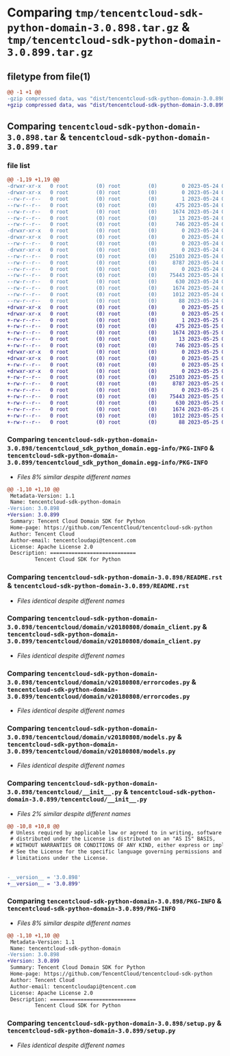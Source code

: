 # Comparing `tmp/tencentcloud-sdk-python-domain-3.0.898.tar.gz` & `tmp/tencentcloud-sdk-python-domain-3.0.899.tar.gz`

## filetype from file(1)

```diff
@@ -1 +1 @@
-gzip compressed data, was "dist/tencentcloud-sdk-python-domain-3.0.898.tar", last modified: Wed May 24 01:55:35 2023, max compression
+gzip compressed data, was "dist/tencentcloud-sdk-python-domain-3.0.899.tar", last modified: Thu May 25 00:25:05 2023, max compression
```

## Comparing `tencentcloud-sdk-python-domain-3.0.898.tar` & `tencentcloud-sdk-python-domain-3.0.899.tar`

### file list

```diff
@@ -1,19 +1,19 @@
-drwxr-xr-x   0 root         (0) root         (0)        0 2023-05-24 01:55:35.000000 tencentcloud-sdk-python-domain-3.0.898/
-drwxr-xr-x   0 root         (0) root         (0)        0 2023-05-24 01:55:35.000000 tencentcloud-sdk-python-domain-3.0.898/tencentcloud_sdk_python_domain.egg-info/
--rw-r--r--   0 root         (0) root         (0)        1 2023-05-24 01:55:35.000000 tencentcloud-sdk-python-domain-3.0.898/tencentcloud_sdk_python_domain.egg-info/dependency_links.txt
--rw-r--r--   0 root         (0) root         (0)      475 2023-05-24 01:55:35.000000 tencentcloud-sdk-python-domain-3.0.898/tencentcloud_sdk_python_domain.egg-info/SOURCES.txt
--rw-r--r--   0 root         (0) root         (0)     1674 2023-05-24 01:55:35.000000 tencentcloud-sdk-python-domain-3.0.898/tencentcloud_sdk_python_domain.egg-info/PKG-INFO
--rw-r--r--   0 root         (0) root         (0)       13 2023-05-24 01:55:35.000000 tencentcloud-sdk-python-domain-3.0.898/tencentcloud_sdk_python_domain.egg-info/top_level.txt
--rw-r--r--   0 root         (0) root         (0)      746 2023-05-24 01:55:35.000000 tencentcloud-sdk-python-domain-3.0.898/README.rst
-drwxr-xr-x   0 root         (0) root         (0)        0 2023-05-24 01:55:35.000000 tencentcloud-sdk-python-domain-3.0.898/tencentcloud/
-drwxr-xr-x   0 root         (0) root         (0)        0 2023-05-24 01:55:35.000000 tencentcloud-sdk-python-domain-3.0.898/tencentcloud/domain/
--rw-r--r--   0 root         (0) root         (0)        0 2023-05-24 01:55:35.000000 tencentcloud-sdk-python-domain-3.0.898/tencentcloud/domain/__init__.py
-drwxr-xr-x   0 root         (0) root         (0)        0 2023-05-24 01:55:35.000000 tencentcloud-sdk-python-domain-3.0.898/tencentcloud/domain/v20180808/
--rw-r--r--   0 root         (0) root         (0)    25103 2023-05-24 01:55:35.000000 tencentcloud-sdk-python-domain-3.0.898/tencentcloud/domain/v20180808/domain_client.py
--rw-r--r--   0 root         (0) root         (0)     8787 2023-05-24 01:55:35.000000 tencentcloud-sdk-python-domain-3.0.898/tencentcloud/domain/v20180808/errorcodes.py
--rw-r--r--   0 root         (0) root         (0)        0 2023-05-24 01:55:35.000000 tencentcloud-sdk-python-domain-3.0.898/tencentcloud/domain/v20180808/__init__.py
--rw-r--r--   0 root         (0) root         (0)    75443 2023-05-24 01:55:35.000000 tencentcloud-sdk-python-domain-3.0.898/tencentcloud/domain/v20180808/models.py
--rw-r--r--   0 root         (0) root         (0)      630 2023-05-24 01:55:35.000000 tencentcloud-sdk-python-domain-3.0.898/tencentcloud/__init__.py
--rw-r--r--   0 root         (0) root         (0)     1674 2023-05-24 01:55:35.000000 tencentcloud-sdk-python-domain-3.0.898/PKG-INFO
--rw-r--r--   0 root         (0) root         (0)     1012 2023-05-24 01:55:35.000000 tencentcloud-sdk-python-domain-3.0.898/setup.py
--rw-r--r--   0 root         (0) root         (0)       88 2023-05-24 01:55:35.000000 tencentcloud-sdk-python-domain-3.0.898/setup.cfg
+drwxr-xr-x   0 root         (0) root         (0)        0 2023-05-25 00:25:05.000000 tencentcloud-sdk-python-domain-3.0.899/
+drwxr-xr-x   0 root         (0) root         (0)        0 2023-05-25 00:25:05.000000 tencentcloud-sdk-python-domain-3.0.899/tencentcloud_sdk_python_domain.egg-info/
+-rw-r--r--   0 root         (0) root         (0)        1 2023-05-25 00:25:05.000000 tencentcloud-sdk-python-domain-3.0.899/tencentcloud_sdk_python_domain.egg-info/dependency_links.txt
+-rw-r--r--   0 root         (0) root         (0)      475 2023-05-25 00:25:05.000000 tencentcloud-sdk-python-domain-3.0.899/tencentcloud_sdk_python_domain.egg-info/SOURCES.txt
+-rw-r--r--   0 root         (0) root         (0)     1674 2023-05-25 00:25:05.000000 tencentcloud-sdk-python-domain-3.0.899/tencentcloud_sdk_python_domain.egg-info/PKG-INFO
+-rw-r--r--   0 root         (0) root         (0)       13 2023-05-25 00:25:05.000000 tencentcloud-sdk-python-domain-3.0.899/tencentcloud_sdk_python_domain.egg-info/top_level.txt
+-rw-r--r--   0 root         (0) root         (0)      746 2023-05-25 00:25:05.000000 tencentcloud-sdk-python-domain-3.0.899/README.rst
+drwxr-xr-x   0 root         (0) root         (0)        0 2023-05-25 00:25:05.000000 tencentcloud-sdk-python-domain-3.0.899/tencentcloud/
+drwxr-xr-x   0 root         (0) root         (0)        0 2023-05-25 00:25:05.000000 tencentcloud-sdk-python-domain-3.0.899/tencentcloud/domain/
+-rw-r--r--   0 root         (0) root         (0)        0 2023-05-25 00:25:05.000000 tencentcloud-sdk-python-domain-3.0.899/tencentcloud/domain/__init__.py
+drwxr-xr-x   0 root         (0) root         (0)        0 2023-05-25 00:25:05.000000 tencentcloud-sdk-python-domain-3.0.899/tencentcloud/domain/v20180808/
+-rw-r--r--   0 root         (0) root         (0)    25103 2023-05-25 00:25:05.000000 tencentcloud-sdk-python-domain-3.0.899/tencentcloud/domain/v20180808/domain_client.py
+-rw-r--r--   0 root         (0) root         (0)     8787 2023-05-25 00:25:05.000000 tencentcloud-sdk-python-domain-3.0.899/tencentcloud/domain/v20180808/errorcodes.py
+-rw-r--r--   0 root         (0) root         (0)        0 2023-05-25 00:25:05.000000 tencentcloud-sdk-python-domain-3.0.899/tencentcloud/domain/v20180808/__init__.py
+-rw-r--r--   0 root         (0) root         (0)    75443 2023-05-25 00:25:05.000000 tencentcloud-sdk-python-domain-3.0.899/tencentcloud/domain/v20180808/models.py
+-rw-r--r--   0 root         (0) root         (0)      630 2023-05-25 00:25:05.000000 tencentcloud-sdk-python-domain-3.0.899/tencentcloud/__init__.py
+-rw-r--r--   0 root         (0) root         (0)     1674 2023-05-25 00:25:05.000000 tencentcloud-sdk-python-domain-3.0.899/PKG-INFO
+-rw-r--r--   0 root         (0) root         (0)     1012 2023-05-25 00:25:05.000000 tencentcloud-sdk-python-domain-3.0.899/setup.py
+-rw-r--r--   0 root         (0) root         (0)       88 2023-05-25 00:25:05.000000 tencentcloud-sdk-python-domain-3.0.899/setup.cfg
```

### Comparing `tencentcloud-sdk-python-domain-3.0.898/tencentcloud_sdk_python_domain.egg-info/PKG-INFO` & `tencentcloud-sdk-python-domain-3.0.899/tencentcloud_sdk_python_domain.egg-info/PKG-INFO`

 * *Files 8% similar despite different names*

```diff
@@ -1,10 +1,10 @@
 Metadata-Version: 1.1
 Name: tencentcloud-sdk-python-domain
-Version: 3.0.898
+Version: 3.0.899
 Summary: Tencent Cloud Domain SDK for Python
 Home-page: https://github.com/TencentCloud/tencentcloud-sdk-python
 Author: Tencent Cloud
 Author-email: tencentcloudapi@tencent.com
 License: Apache License 2.0
 Description: ============================
         Tencent Cloud SDK for Python
```

### Comparing `tencentcloud-sdk-python-domain-3.0.898/README.rst` & `tencentcloud-sdk-python-domain-3.0.899/README.rst`

 * *Files identical despite different names*

### Comparing `tencentcloud-sdk-python-domain-3.0.898/tencentcloud/domain/v20180808/domain_client.py` & `tencentcloud-sdk-python-domain-3.0.899/tencentcloud/domain/v20180808/domain_client.py`

 * *Files identical despite different names*

### Comparing `tencentcloud-sdk-python-domain-3.0.898/tencentcloud/domain/v20180808/errorcodes.py` & `tencentcloud-sdk-python-domain-3.0.899/tencentcloud/domain/v20180808/errorcodes.py`

 * *Files identical despite different names*

### Comparing `tencentcloud-sdk-python-domain-3.0.898/tencentcloud/domain/v20180808/models.py` & `tencentcloud-sdk-python-domain-3.0.899/tencentcloud/domain/v20180808/models.py`

 * *Files identical despite different names*

### Comparing `tencentcloud-sdk-python-domain-3.0.898/tencentcloud/__init__.py` & `tencentcloud-sdk-python-domain-3.0.899/tencentcloud/__init__.py`

 * *Files 2% similar despite different names*

```diff
@@ -10,8 +10,8 @@
 # Unless required by applicable law or agreed to in writing, software
 # distributed under the License is distributed on an "AS IS" BASIS,
 # WITHOUT WARRANTIES OR CONDITIONS OF ANY KIND, either express or implied.
 # See the License for the specific language governing permissions and
 # limitations under the License.
 
 
-__version__ = '3.0.898'
+__version__ = '3.0.899'
```

### Comparing `tencentcloud-sdk-python-domain-3.0.898/PKG-INFO` & `tencentcloud-sdk-python-domain-3.0.899/PKG-INFO`

 * *Files 8% similar despite different names*

```diff
@@ -1,10 +1,10 @@
 Metadata-Version: 1.1
 Name: tencentcloud-sdk-python-domain
-Version: 3.0.898
+Version: 3.0.899
 Summary: Tencent Cloud Domain SDK for Python
 Home-page: https://github.com/TencentCloud/tencentcloud-sdk-python
 Author: Tencent Cloud
 Author-email: tencentcloudapi@tencent.com
 License: Apache License 2.0
 Description: ============================
         Tencent Cloud SDK for Python
```

### Comparing `tencentcloud-sdk-python-domain-3.0.898/setup.py` & `tencentcloud-sdk-python-domain-3.0.899/setup.py`

 * *Files identical despite different names*

